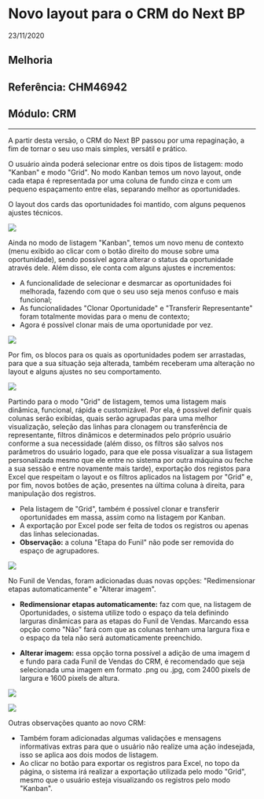 # Novo layout para o CRM do Next BP
23/11/2020
## Melhoria
## Referência: CHM46942
## Módulo: CRM
***

A partir desta versão, o CRM do Next BP passou por uma repaginação, a fim de tornar o seu uso mais simples, versátil e prático.

O usuário ainda poderá selecionar entre os dois tipos de listagem: modo "Kanban" e modo "Grid". No modo Kanban temos um novo layout, onde cada etapa é representada por uma coluna de fundo cinza e com um pequeno espaçamento entre elas, separando melhor as oportunidades.

O layout dos cards das oportunidades foi mantido, com alguns pequenos ajustes técnicos.

![]([PATH_IMG]/CHM46942_listagem_kanban.png)

Ainda no modo de listagem "Kanban", temos um novo menu de contexto (menu exibido ao clicar com o botão direito do mouse sobre uma oportunidade), sendo possível agora alterar o status da oportunidade através dele. Além disso, ele conta com alguns ajustes e incrementos:

* A funcionalidade de selecionar e desmarcar as oportunidades foi melhorada, fazendo com que o seu uso seja menos confuso e mais funcional;
* As funcionalidades "Clonar Oportunidade" e "Transferir Representante" foram totalmente movidas para o menu de contexto;
* Agora é possível clonar mais de uma oportunidade por vez.

![]([PATH_IMG]/CHM46942_menu_contexto_kanban.png)

Por fim, os blocos para os quais as oportunidades podem ser arrastadas, para que a sua situação seja alterada, também receberam uma alteração no layout e alguns ajustes no seu comportamento.

![]([PATH_IMG]/CHM46942_blocos_situacao_kanban.png)

Partindo para o modo "Grid" de listagem, temos uma listagem mais dinâmica, funcional, rápida e customizável. Por ela, é possível definir quais colunas serão exibidas, quais serão agrupadas para uma melhor visualização, seleção das linhas para clonagem ou transferência de representante, filtros dinâmicos e determinados pelo próprio usuário conforme a sua necessidade (além disso, os filtros são salvos nos parâmetros do usuário logado, para que ele possa visualizar a sua listagem personalizada mesmo que ele entre no sistema por outra máquina ou feche a sua sessão e entre novamente mais tarde), exportação dos registos para Excel que respeitam o layout e os filtros aplicados na listagem por "Grid" e, por fim, novos botões de ação, presentes na última coluna à direita, para manipulação dos registros.

* Pela listagem de "Grid", também é possível clonar e transferir oportunidades em massa, assim como na listagem por Kanban.
* A exportação por Excel pode ser feita de todos os registros ou apenas das linhas selecionadas.
* **Observação:** a coluna "Etapa do Funil" não pode ser removida do espaço de agrupadores.

![]([PATH_IMG]/CHM46942_listagem_grid.png)

No Funil de Vendas, foram adicionadas duas novas opções: "Redimensionar etapas automaticamente" e "Alterar imagem".

* **Redimensionar etapas automaticamente:** faz com que, na listagem de Oportunidades, o sistema utilize todo o espaço da tela definindo larguras dinâmicas para as etapas do Funil de Vendas. Marcando essa opção como "Não" fará com que as colunas tenham uma largura fixa e o espaço da tela não será automaticamente preenchido.

* **Alterar imagem:** essa opção torna possível a adição de uma imagem d e fundo para cada Funil de Vendas do CRM, é recomendado que seja selecionada uma imagem em formato .png ou .jpg, com 2400 pixels de largura e 1600 pixels de altura.

![]([PATH_IMG]/CHM46942_novas_opcoes_funil_vendas.png)

![]([PATH_IMG]/CHM46942_imagem_fundo_funil_vendas.png)

Outras observações quanto ao novo CRM:

* Também foram adicionadas algumas validações e mensagens informativas extras para que o usuário não realize uma ação indesejada, isso se aplica aos dois modos de listagem.
* Ao clicar no botão para exportar os registros para Excel, no topo da página, o sistema irá realizar a exportação utilizada pelo modo "Grid", mesmo que o usuário esteja visualizando os registros pelo modo "Kanban".
